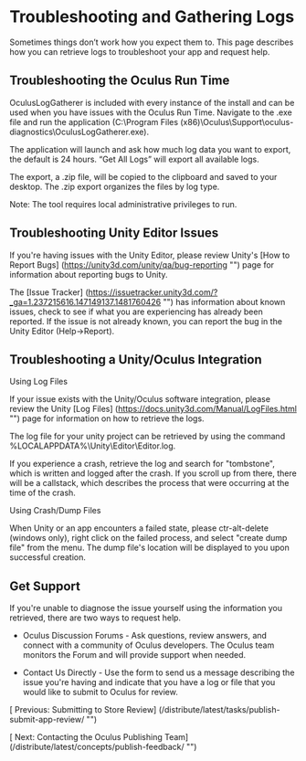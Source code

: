 
  
  
  
  
  
  
# Troubleshooting and Gathering Logs
  
   
Sometimes things don’t work how you expect them to. This page describes how you can retrieve logs to troubleshoot your app and request help.
   
   
## Troubleshooting the Oculus Run Time
   
OculusLogGatherer is included with every instance of the install and can be used when  you have issues with the Oculus Run Time. Navigate to the .exe file and run the  application (C:\Program Files  (x86)\Oculus\Support\oculus-diagnostics\OculusLogGatherer.exe).
   
The application will launch and ask how much log data you want to export, the default  is 24 hours. “Get All Logs” will export all available logs.
   
The export, a .zip file, will be copied to the clipboard and saved to your desktop.  The .zip export organizes the files by log type.
   
   Note: The tool requires local administrative privileges to run.
   
   
   
## Troubleshooting Unity Editor Issues
   
If you're having issues with the Unity Editor, please review Unity's 
[How to Report Bugs]
(https://unity3d.com/unity/qa/bug-reporting "")
   page for information about reporting bugs to  Unity.
   
The 
[Issue Tracker]
(https://issuetracker.unity3d.com/?_ga=1.237215616.147149137.1481760426 "")
   has information about known  issues, check to see if what you are experiencing has already been reported. If the  issue is not already known, you can report the bug in the Unity Editor  (Help->Report).
   
   
   
## Troubleshooting a Unity/Oculus Integration
   

   Using Log Files
   
   
If your issue exists with the Unity/Oculus software integration, please review the  Unity 
[Log Files]
(https://docs.unity3d.com/Manual/LogFiles.html "")
   page for information on how to retrieve the  logs.
   
The log file for your unity project can be retrieved by using the command   %LOCALAPPDATA%\Unity\Editor\Editor.log.
   
If you experience a crash, retrieve the log and search for "tombstone", which is  written and logged after the crash. If you scroll up from there, there will be a  callstack, which describes the process that were occurring at the time of the  crash.
   

   Using Crash/Dump Files
   
   
When Unity or an app encounters a failed state, please ctr-alt-delete (windows only),  right click on the failed process, and select "create dump file" from the menu. The  dump file's location will be displayed to you upon successful creation.
   
   
   
## Get Support
   
If you're unable to diagnose the issue yourself using the information you retrieved,  there are two ways to request help.
   
   
- 
   Oculus Discussion Forums - Ask questions, review answers, and   connect with a community of Oculus developers. The Oculus team monitors the   Forum and will provide support when needed.
   
- 
   Contact Us Directly - Use the form to send us a   message describing the issue you're having and indicate that you have a log or   file that you would like to submit to Oculus for review.
   
   
  
  
  
  
   
[
   Previous: Submitting to Store Review]
(/distribute/latest/tasks/publish-submit-app-review/ "")
  
  
  
   
[
   Next: Contacting the Oculus Publishing Team]
(/distribute/latest/concepts/publish-feedback/ "")
  
  
  
  
  
  
